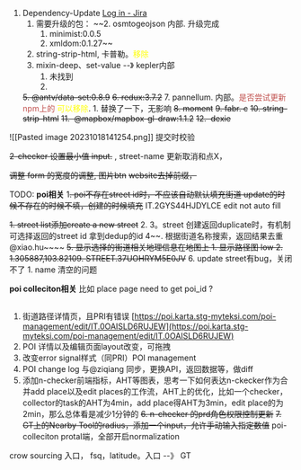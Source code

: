 1. Dependency-Update  [Log in - Jira](https://jira.grab.com/browse/IS-72403)
	1. 需要升级的包：
	~~2. osmtogeojson 内部. 升级完成
		1. minimist:0.0.5
		2. xmldom:0.1.27~~
	3. string-strip-html, 卡普勒。<font color="#ffff00">移除</font>
	4. mixin-deep、set-value --》 kepler内部
		1. 未找到
		2. 
	~~5. @antv/data-set:0.8.9~~
	~~6. redux:3.7.2~~
	7. pannellum.   内部。<font color="#c0504d">是否尝试更新npm上的</font>  <font color="#ffff00"> 可以移除</font>. 
		1. 替换了一下，无影响
	~~8. moment~~
	~~9. fabr. c~~
	~~10. string-strip-html~~
	~~11.  @mapbox/mapbox-gl-draw:1.1.2~~
	~~12.  dexie~~



![[Pasted image 20231018141254.png]]  提交时校验


~~2-checker  设置最小值 input.~~ , street-name 更新取消和点X，

 ~~调整 form 的宽度的调整,  图片btn~~
 ~~website去掉前缀，~~


TODO:
	**poi相关**
1~~. poi不存在street id时，不应该自动默认填充街道  update的时候不存在的时候不填，创建的时候填充~~
	IT.2GYS44HJDYLCE edit not auto fill
	
~~1. street list添加create a new street~~
2. 
 3。street 创建返回duplicate时，有机制可选择返回的street id
	 拿到dedup的id
4~~. 根据街道名称搜索，返回结果去重 @xiao.hu~~~~ 
~~5. 显示选择的街道相关地理信息在地图上
	1. 显示路径图 low
	2. 1.305887,103.82109.  STREET.37UOHRYM5E0JV~~
6. update street有bug，关闭不了
	1. name 清空的问题


**poi colleciton相关**
	比如  place page need to get poi_id ?
## 



1. 街道路径详情页，且PRI有错误 [https://poi.karta.stg-myteksi.com/poi-management/edit/IT.0OAISLD6RUJEW](https://poi.karta.stg-myteksi.com/poi-management/edit/IT.0OAISLD6RUJEW)
2. POI 详情以及编辑页面layout改变，可拖拽
3. 改变error signal样式（同PRI）POI management
4. POI change log 与@ziqiang 同步，更换API，返回数据等，做diff
5. 添加n-checker前端指标，AHT等图表，思考一下如何表达n-ckecker作为合并add place以及edit places的工作流，AHT上的优化，比如一个checker，collector的task的AHT为4min，add place得AHT为3min，edit place的为2min，那么总体看是减少1分钟的
~~6. n-checker 的prd角色权限控制更新~~
~~7. GT上的Nearby Tool的radius，添加一个input，允许手动输入指定数值~~
poi-colleciton protal端，全部开启normalization



crow sourcing 入口， fsq，latitude。入口 --》 GT
